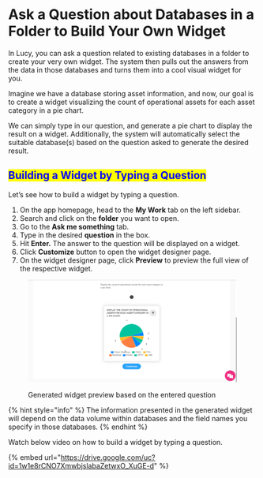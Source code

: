 # Ask a Question about Databases in a Folder to Build Your Own Widget

In Lucy, you can ask a question related to existing databases in a folder to create your very own widget. The system then pulls out the answers from the data in those databases and turns them into a cool visual widget for you.

Imagine we have a database storing asset information, and now, our goal is to create a widget visualizing the count of operational assets for each asset category in a pie chart.

We can simply type in our question, and generate a pie chart to display the result on a widget. Additionally, the system will automatically select the suitable database(s) based on the question asked to generate the desired result.

## <mark style="color:blue;">Building a Widget by Typing a Question</mark>

Let’s see how to build a widget by typing a question.

1. On the app homepage, head to the **My Work** tab on the left sidebar.
2. Search and click on the **folder** you want to open.
3. Go to the **Ask me something** tab.
4. Type in the desired **question** in the box.
5. Hit **Enter.** The answer to the question will be displayed on a widget.
6. Click **Customize** button to open the widget designer page.
7. On the widget designer page, click **Preview** to preview the full view of the respective widget.

<figure><img src="../.gitbook/assets/LC_Ask a Question about Databases in a Folder to Build Your Own Widget_s1.png" alt=""><figcaption><p>Generated widget preview based on the entered question</p></figcaption></figure>



{% hint style="info" %}
The information presented in the generated widget will depend on the data volume within databases and the field names you specify in those databases.
{% endhint %}

Watch below video on how to build a widget by typing a question.

{% embed url="https://drive.google.com/uc?id=1w1e8rCNO7XmwbjslabaZetwxO_XuGE-d" %}

